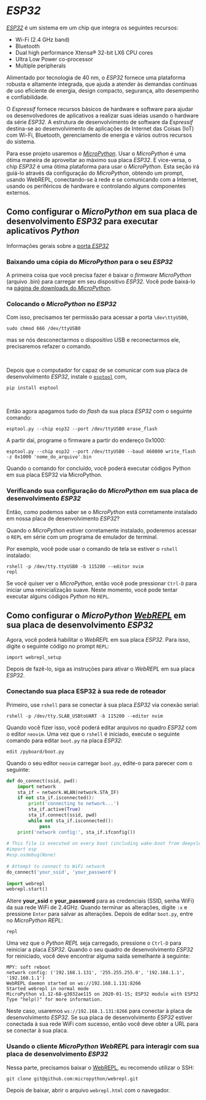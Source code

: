# *ESP32*

[*ESP32*](https://docs.espressif.com/projects/esp-idf/en/latest/esp32/get-started/) é um sistema em um chip que integra os seguintes recursos:

- Wi-Fi (2.4 GHz band)
- Bluetooth
- Dual high performance Xtensa® 32-bit LX6 CPU cores
- Ultra Low Power co-processor
- Multiple peripherals

Alimentado por tecnologia de 40 nm, o *ESP32* fornece uma plataforma robusta e altamente integrada, que ajuda a atender às demandas contínuas de uso eficiente de energia, design compacto, segurança, alto desempenho e confiabilidade.

O *Espressif* fornece recursos básicos de hardware e software para ajudar os desenvolvedores de aplicativos a realizar suas ideias usando o hardware da série *ESP32*. A estrutura de desenvolvimento de software da *Espressif* destina-se ao desenvolvimento de aplicações de Internet das Coisas (IoT) com Wi-Fi, Bluetooth, gerenciamento de energia e vários outros recursos do sistema.

Para esse projeto usaremos o [*MicroPython*](https://docs.micropython.org/en/latest/esp32/quickref.html). Usar o *MicroPython* é uma ótima maneira de aproveitar ao máximo sua placa *ESP32*. E vice-versa, o chip *ESP32* é uma ótima plataforma para usar o *MicroPython*. Esta seção irá guiá-lo através da configuração do *MicroPython*, obtendo um prompt, usando WebREPL, conectando-se à rede e se comunicando com a Internet, usando os periféricos de hardware e controlando alguns componentes externos.

## Como configurar o *MicroPython* em sua placa de desenvolvimento *ESP32* para executar aplicativos *Python*

Informações gerais sobre a [porta *ESP32*](https://docs.micropython.org/en/latest/esp32/general.html)

### Baixando uma cópia do *MicroPython* para o seu *ESP32*

A primeira coisa que você precisa fazer é baixar o *firmware MicroPython* (arquivo .bin) para carregar em seu dispositivo *ESP32*. Você pode baixá-lo na [página de downloads do *MicroPython*](https://micropython.org/download/esp32/).

### Colocando o *MicroPython* no *ESP32*

Com isso, precisamos ter permissão para acessar a porta ``` \dev\ttyUSB0 ```,
```
sudo chmod 666 /dev/ttyUSB0 
```
mas se nós desconectarmos o dispositivo USB e reconectarmos ele, precisaremos refazer o comando.

<br />

Depois que o computador for capaz de se comunicar com sua placa de desenvolvimento *ESP32*, instale o [```esptool```](https://github.com/espressif/esptool) com,
```
pip install esptool
```

<br />

Então agora apagamos tudo do *flash* da sua placa *ESP32* com o seguinte comando:
```
esptool.py --chip esp32 --port /dev/ttyUSB0 erase_flash
```
A partir daí, programe o firmware a partir do endereço 0x1000:
```
esptool.py --chip esp32 --port /dev/ttyUSB0 --baud 460800 write_flash -z 0x1000 'nome_do_arquivo'.bin
```
Quando o comando for concluído, você poderá executar códigos Python em sua placa ESP32 via MicroPython.

### Verificando sua configuração do *MicroPython* em sua placa de desenvolvimento *ESP32*

Então, como podemos saber se o *MicroPython* está corretamente instalado em nossa placa de desenvolvimento *ESP32*?

Quando o *MicroPython* estiver corretamente instalado, poderemos acessar o ```REPL``` em série com um programa de emulador de terminal.

Por exemplo, você pode usar o comando de tela se estiver o ```rshell``` instalado:
```
rshell -p /dev/tty.ttyUSB0 -b 115200 --editor nvim 
repl
```
Se você quiser ver o *MicroPython*, então você pode pressionar ```Ctrl-D``` para iniciar uma reinicialização suave. Neste momento, você pode tentar executar alguns códigos *Python* no ```REPL```.

## Como configurar o *MicroPython* [*WebREPL*](https://docs.micropython.org/en/latest/esp8266/tutorial/repl.html#webrepl-a-prompt-over-wifi) em sua placa de desenvolvimento *ESP32*

Agora, você poderá habilitar o *WebREPL* em sua placa *ESP32*. Para isso, digite o seguinte código no prompt ```REPL```:
```
import webrepl_setup
```
Depois de fazê-lo, siga as instruções para ativar o *WebREPL* em sua placa *ESP32*.

### Conectando sua placa ESP32 à sua rede de roteador

Primeiro, use ```rshell``` para se conectar à sua placa *ESP32* via conexão serial:
```
rshell -p /dev/tty.SLAB_USBtoUART -b 115200 --editor nvim
```
Quando você fizer isso, você poderá editar arquivos no quadro *ESP32* com o editor ```neovim```.
Uma vez que o ```rshell``` é iniciado, execute o seguinte comando para editar ```boot.py``` na placa *ESP32*:
```
edit /pyboard/boot.py
```
Quando o seu editor ```neovim``` carregar ```boot.py```, edite-o para parecer com o seguinte:
```python
def do_connect(ssid, pwd):
    import network
    sta_if = network.WLAN(network.STA_IF)
    if not sta_if.isconnected():
        print('connecting to network...')
        sta_if.active(True)
        sta_if.connect(ssid, pwd)
        while not sta_if.isconnected():
            pass
    print('network config:', sta_if.ifconfig())
 
# This file is executed on every boot (including wake-boot from deepsleep)
#import esp
#esp.osdebug(None)
 
# Attempt to connect to WiFi network
do_connect('your_ssid', 'your_password')
 
import webrepl
webrepl.start()
```
Altere **your_ssid** e **your_password** para as credenciais (SSID, senha WiFi) da sua rede WiFi de 2.4GHz. Quando terminar as alterações, digite ```:x``` e pressione ```Enter``` para salvar as alterações.
Depois de editar ```boot.py```, entre no *MicroPython REPL*:
```
repl
```
Uma vez que o *Python REPL* seja carregado, pressione o ```Ctrl-D``` para reiniciar a placa *ESP32*. Quando o seu quadro de desenvolvimento *ESP32* for reiniciado, você deve encontrar alguma saída semelhante à seguinte:
```
MPY: soft reboot
network config: ('192.168.1.131', '255.255.255.0', '192.168.1.1', '192.168.1.1')
WebREPL daemon started on ws://192.168.1.131:8266
Started webrepl in normal mode
MicroPython v1.12-68-g3032ae115 on 2020-01-15; ESP32 module with ESP32
Type "help()" for more information.
```
Neste caso, usaremos ```ws://192.168.1.131:8266``` para conectar à placa de desenvolvimento *ESP32*. Se sua placa de desenvolvimento *ESP32* estiver conectada à sua rede WiFi com sucesso, então você deve obter a URL para se conectar à sua placa.

### Usando o cliente *MicroPython WebREPL* para interagir com sua placa de desenvolvimento *ESP32*

Nessa parte, precisamos baixar o [WebREPL](https://github.com/micropython/webrepl), eu recomendo utilizar o SSH:
```
git clone git@github.com:micropython/webrepl.git
```
Depois de baixar, abrir o arquivo ```webrepl.html``` com o navegador.

